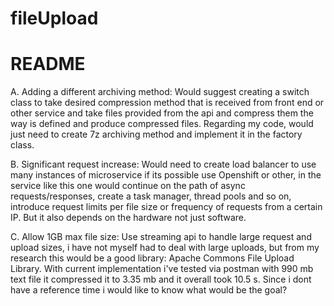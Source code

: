 # fileUpload
# README

A. Adding a different archiving method:
Would suggest creating a switch class to take desired compression method that is received from front end or other
service and take files provided from the api and compress them the way is defined and produce compressed files. Regarding my code,
would just need to create 7z archiving method and implement it in the factory class.

B. Significant request increase: 
Would need to create load balancer to use many instances of microservice if its possible use Openshift or other,
in the service like this one would continue on the path of async requests/responses, create a task manager,
thread pools and so on, introduce request limits per file size or frequency of requests from a certain IP.
But it also depends on the hardware not just software.

C. Allow 1GB max file size: 
Use streaming api to handle large request and upload sizes, i have not myself had to deal with large uploads, but
from my research this would be a good library:  Apache Commons File Upload Library. With current implementation i've
tested via postman with 990 mb text file it compressed it to 3.35 mb and it overall took 10.5 s. Since i dont have a
reference time i would like to know what would be the goal?
